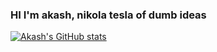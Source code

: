 ### HI I'm akash, nikola tesla of dumb ideas

[![Akash's GitHub stats](https://github-readme-stats.vercel.app/api?username=akashktesla)](https://github.com/akashktesla/github-readme-stats)
